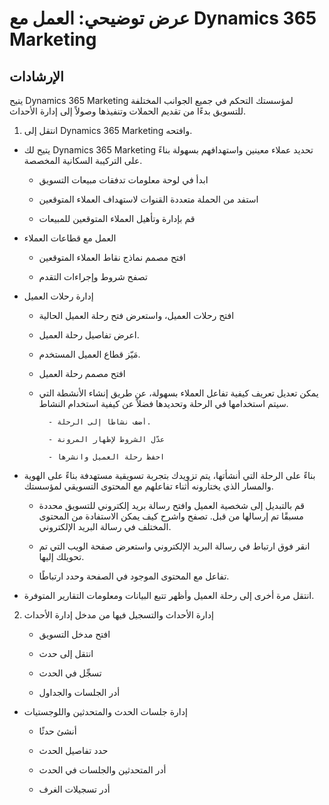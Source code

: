 ﻿---
demo:
    title: 'عرض توضيحي: العمل مع Dynamics 365 Marketing'
    module: 'الوحدة 1: التعرف على أساسيات Dynamics 365 Marketing'
---

# عرض توضيحي: العمل مع Dynamics 365 Marketing

## الإرشادات

يتيح Dynamics 365 Marketing لمؤسستك التحكم في جميع الجوانب المختلفة للتسويق بدءًا من تقديم الحملات وتنفيذها وصولاً إلى إدارة الأحداث. 

1. انتقل إلى Dynamics 365 Marketing وافتحه.

- يتيح لك Dynamics 365 Marketing تحديد عملاء معينين واستهدافهم بسهولة بناءً على التركيبة السكانية المخصصة. 

	- ابدأ في لوحة معلومات تدفقات مبيعات التسويق

	- استفد من الحملة متعددة القنوات لاستهداف العملاء المتوقعين

	- قم بإدارة وتأهيل العملاء المتوقعين للمبيعات

- العمل مع قطاعات العملاء

	- افتح مصمم نماذج نقاط العملاء المتوقعين

	- تصفح شروط وإجراءات التقدم

- إدارة رحلات العميل 

	- افتح رحلات العميل، واستعرض فتح رحلة العميل الحالية 

	- اعرض تفاصيل رحلة العميل.

	- مَيّز قطاع العميل المستخدم. 

	- افتح مصمم رحلة العميل

	- يمكن تعديل تعريف كيفية تفاعل العملاء بسهولة، عن طريق إنشاء الأنشطة التي سيتم استخدامها في الرحلة وتحديدها فضلاً عن كيفية استخدام النشاط. 

     		- أضف نشاطًا إلى الرحلة.

     		- عدّل الشروط لإظهار المرونة

     		- احفظ رحلة العميل وانشرها

- بناءً على الرحلة التي أنشأتها، يتم تزويدك بتجربة تسويقية مستهدفة بناءً على الهوية والمسار الذي يختارونه أثناء تفاعلهم مع المحتوى التسويقي لمؤسستك. 

	- قم بالتبديل إلى شخصية العميل وافتح رسالة بريد إلكتروني للتسويق محددة مسبقًا تم إرسالها من قبل. تصفح واشرح كيف يمكن الاستفادة من المحتوى المختلف في رسالة البريد الإلكتروني. 

	- انقر فوق ارتباط في رسالة البريد الإلكتروني واستعرض صفحة الويب التي تم تحويلك إليها. 

	- تفاعل مع المحتوى الموجود في الصفحة وحدد ارتباطًا. 

- انتقل مرة أخرى إلى رحلة العميل وأظهر تتبع البيانات ومعلومات التقارير المتوفرة. 

2. إدارة الأحداث والتسجيل فيها من مدخل إدارة الأحداث

	- افتح مدخل التسويق

	- انتقل إلى حدث

	- تسجِّل في الحدث

	- أدر الجلسات والجداول

- إدارة جلسات الحدث والمتحدثين واللوجستيات

	- أنشئ حدثًا

	- حدد تفاصيل الحدث

	- أدر المتحدثين والجلسات في الحدث

	- أدر تسجيلات الغرف


